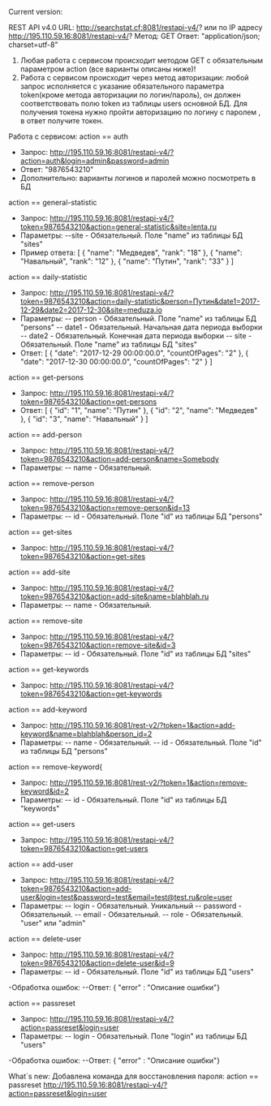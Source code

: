 Current version:

REST API v4.0
URL:
  http://searchstat.cf:8081/restapi-v4/?
  или по IP адресу
  http://195.110.59.16:8081/restapi-v4/?
Метод: GET
Ответ: "application/json; charset=utf-8"

1. Любая работа с сервисом происходит методом GET с обязательным параметром action (все варианты описаны ниже)!
2. Работа с сервисом происходит через метод авторизации:
любой запрос исполняется с указание обязательного параметра token(кроме метода авторизации по логин/пароль),
он должен соответствовать полю token из таблицы users основной БД.
Для получения токена нужно пройти авторизацию по логину с паролем , в ответ получите токен.

Работа с сервисом:
action == auth
- Запрос:
http://195.110.59.16:8081/restapi-v4/?action=auth&login=admin&password=admin
- Ответ:
"9876543210"
- Дополнительно:
варианты логинов и паролей можно посмотреть в БД


action == general-statistic
- Запрос:
http://195.110.59.16:8081/restapi-v4/?token=9876543210&action=general-statistic&site=lenta.ru
- Параметры:
--site - Обязательный. Поле "name" из таблицы БД "sites"
- Пример ответа:
[
  {
    "name": "Медведев",
    "rank": "18"
  },
  {
    "name": "Навальный",
    "rank": "12"
  },
  {
    "name": "Путин",
    "rank": "33"
  }
]

action == daily-statistic
- Запрос:
http://195.110.59.16:8081/restapi-v4/?token=9876543210&action=daily-statistic&person=Путин&date1=2017-12-29&date2=2017-12-30&site=meduza.io
- Параметры:
-- person - Обязательный. Поле "name" из таблицы БД "persons"
-- date1 - Обязательный. Начальная дата периода выборки
-- date2 - Обязательный. Конечная дата периода выборки
-- site - Обязательный. Поле "name" из таблицы БД "sites"
- Ответ:
[
  {
    "date": "2017-12-29 00:00:00.0",
    "countOfPages": "2"
  },
  {
    "date": "2017-12-30 00:00:00.0",
    "countOfPages": "2"
  }
]

action == get-persons
- Запрос:
http://195.110.59.16:8081/restapi-v4/?token=9876543210&action=get-persons
- Ответ:
[
  {
    "id": "1",
    "name": "Путин"
  },
  {
    "id": "2",
    "name": "Медведев"
  },
  {
    "id": "3",
    "name": "Навальный"
  }
]


action == add-person
- Запрос:
http://195.110.59.16:8081/restapi-v4/?token=9876543210&action=add-person&name=Somebody
- Параметры:
-- name - Обязательный.

action == remove-person
- Запрос:
http://195.110.59.16:8081/restapi-v4/?token=9876543210&action=remove-person&id=13
- Параметры:
-- id - Обязательный. Поле "id" из таблицы БД "persons"

action == get-sites
- Запрос:
http://195.110.59.16:8081/restapi-v4/?token=9876543210&action=get-sites

action == add-site
- Запрос:
http://195.110.59.16:8081/restapi-v4/?token=9876543210&action=add-site&name=blahblah.ru
- Параметры:
-- name - Обязательный.

action == remove-site
- Запрос:
http://195.110.59.16:8081/restapi-v4/?token=9876543210&action=remove-site&id=3
- Параметры:
-- id - Обязательный. Поле "id" из таблицы БД "sites"

action == get-keywords
- Запрос:
http://195.110.59.16:8081/restapi-v4/?token=9876543210&action=get-keywords

action == add-keyword
- Запрос:
http://195.110.59.16:8081/rest-v2/?token=1&action=add-keyword&name=blahblah&person_id=2
- Параметры:
-- name - Обязательный.
-- id - Обязательный. Поле "id" из таблицы БД "persons"

action == remove-keyword{
- Запрос:
http://195.110.59.16:8081/rest-v2/?token=1&action=remove-keyword&id=2
- Параметры:
-- id - Обязательный. Поле "id" из таблицы БД "keywords"

action == get-users
- Запрос:
http://195.110.59.16:8081/restapi-v4/?token=9876543210&action=get-users

action == add-user
- Запрос:
http://195.110.59.16:8081/restapi-v4/?token=9876543210&action=add-user&login=test&password=test&email=test@test.ru&role=user
- Параметры:
-- login - Обязательный. Уникальный
-- password - Обязательный.
-- email - Обязательный.
-- role - Обязательный. "user" или "admin"

action == delete-user
- Запрос:
http://195.110.59.16:8081/restapi-v4/?token=9876543210&action=delete-user&id=9
- Параметры:
-- id - Обязательный. Поле "id" из таблицы БД "users"

-Обработка ошибок:
--Ответ: 
  { "error" : "Описание ошибки"}
  
  action == passreset
- Запрос:
http://195.110.59.16:8081/restapi-v4/?action=passreset&login=user
- Параметры:
-- login - Обязательный. Поле "login" из таблицы БД "users"

-Обработка ошибок:
--Ответ: 
  { "error" : "Описание ошибки"}
  
What`s new:
Добавлена команда для восстановления пароля:
action == passreset
http://195.110.59.16:8081/restapi-v4/?action=passreset&login=user
